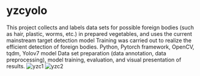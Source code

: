 # yzcyolo
This project collects and labels data sets for possible foreign bodies (such as hair, plastic, worms, etc.) in prepared vegetables, and uses the current mainstream target detection model
Training was carried out to realize the efficient detection of foreign bodies.
Python, Pytorch framework, OpenCV, tqdm, Yolov7 model
Data set preparation (data annotation, data preprocessing), model training, evaluation, and visual presentation of results.
![yzc1](https://github.com/user-attachments/assets/66b8edfe-3404-4cf1-a84c-c5f22c82a9ee)
![yzc2](https://github.com/user-attachments/assets/d1970fc7-df30-4bd3-88dd-adb1f600556d)
